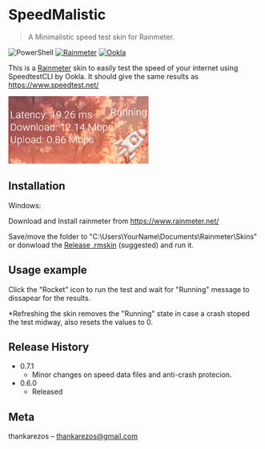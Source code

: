 # SpeedMalistic
> A Minimalistic speed test skin for Rainmeter.


![PowerShell][PowerShell]
[![Rainmeter][Rainmeter]][RainmeterV]
[![Ookla][Ookla-img]][Ookla-url]

This is a [Rainmeter](https://www.rainmeter.net/) skin to easily test 
the speed of your internet using SpeedtestCLI by Ookla. It should give the same results as https://www.speedtest.net/

![](screen.png)

## Installation

Windows:

Download and Install rainmeter from https://www.rainmeter.net/

Save/move the folder to "C:\Users\YourName\Documents\Rainmeter\Skins" or donwload the [Release .rmskin](https://github.com/thankarezos/SpeedMalistic/releases) (suggested) and run it.

## Usage example

Click the "Rocket" icon to run the test and wait for "Running" message to dissapear for the results.

*Refreshing the skin removes the "Running" state in case a crash stoped the test midway, also resets the values to 0.

## Release History

* 0.7.1
	* Minor changes on speed data files and anti-crash protecion.
* 0.6.0
    * Released

## Meta

thankarezos  – thankarezos@gmail.com

<!-- Markdown link & img dfn's -->
[PowerShell]: https://img.shields.io/badge/PowerShell-Windows-blue
[Rainmeter]: https://img.shields.io/badge/Rainmeter-4.3.1-orange
[RainmeterV]: https://www.rainmeter.net/
[Ookla-img]: https://img.shields.io/badge/SpeedestCli-Ookla-lightgrey
[Ookla-url]: https://www.speedtest.net/apps/cli
